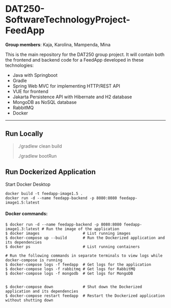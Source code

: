 # DAT250-SoftwareTechnologyProject-FeedApp
**Group members**: Kaja, Karolina, Mampenda, Mina

This is the main repository for the DAT250 group project. It will contain both the frontend and backend code for a 
FeedApp developed in these technologies:
- Java with Springboot
- Gradle
- Spring Web MVC for implementing HTTP/REST API
- VUE for frontend
- Jakarta Persistence API with Hibernate and H2 database
- MongoDB as NoSQL database
- RabbitMQ
- Docker

---

## Run Locally 
> ./gradlew clean build
> 
> ./gradlew bootRun

## Run Dockerized Application 
Start Docker Desktop
```shell
docker build -t feedapp-image1.5 .
docker run -d --name feedapp-backend -p 8080:8080 feedapp-image1.5:latest
```

#### Docker commands:
```shell
$ docker run -d --name feedapp-backend -p 8080:8080 feedapp-image1.3:latest # Run the image of the application
$ docker images                   # List running images
$ docker-compose up --build       # Run the Dockerized application and its dependencies
$ docker ps                       # List running containers 

# Run the following commands in separate terminals to view logs while docker-compose is running
$ docker-compose logs -f feedapp  # Get logs for the application 
$ docker-compose logs -f rabbitmq # Get logs for RabbitMQ 
$ docker-compose logs -f mongodb  # Get logs for MongoDB 


$ docker-compose down             # Shut down the Dockerized application and its dependencies
$ docker-compose restart feedapp  # Restart the Dockerized application without shutting down
```